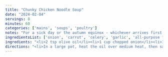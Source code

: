 ```yaml
---
title: "Chunky Chicken Noodle Soup"
date: "2024-02-04"
servings: 8
minutes: 60
categories: ['mains', 'soups', 'poultry']
notes: "For a sick day or the autumn equinox - whichever arrives first."
ingredientsList: ['onion', 'carrot', 'celery', 'garlic', 'all-purpose flour', 'oregano', 'thyme', 'chicken broth', 'potatoes', 'chicken', 'evaporated milk', 'pasta']
ingredients: "<li>2 tsp olive oil</li><li>1 cup chopped onion</li><li>1 cup diced carrot</li><li>1 cup chopped celery</li><li>1 tsp minced garlic</li><li>3 tbsp all-purpose flour</li><li>1/2 tsp dried oregano</li><li>1/2 tsp dried thyme</li><li>48 oz chicken broth</li><li>2 1/2 cups Yukon gold potatoes, peeled + cubed</li><li>1/2 tsp salt</li><li>1 rotisserie chicken, shredded</li><li>12 oz evaporated milk</li><li>2 cups wide egg noodles</li>"
directions: "<li>In a large pot, heat the oil over medium heat, then saute the onion, carrot, celery, and garlic until softened, about 5 minutes.</li><li>Sprinkle in the flour, oregano, and thyme; cook 1 minute.</li><li>Stir in the broth, potatoes, and salt, and bring to a boil.</li><li>Lower the heat and simmer for 25 minutes or until potatoes can be easily pierced with a fork.</li><li>Add the chicken, evaporated milk, and noodles. Cook until noodles are tender, about 10 minutes.</li><li>Serve with warm rolls.</li>"
---
```

